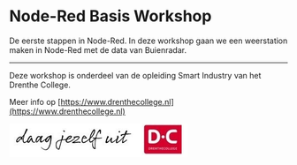 # Node-Red Basis Workshop
De eerste stappen in Node-Red. In deze workshop gaan we een weerstation maken in Node-Red met de data van Buienradar. 

------

Deze workshop is onderdeel van de opleiding Smart Industry van het Drenthe College.

Meer info op [https://www.drenthecollege.nl](https://www.drenthecollege.nl)



![](docs/daag-jezelf-uit-handtekening.jpg)

